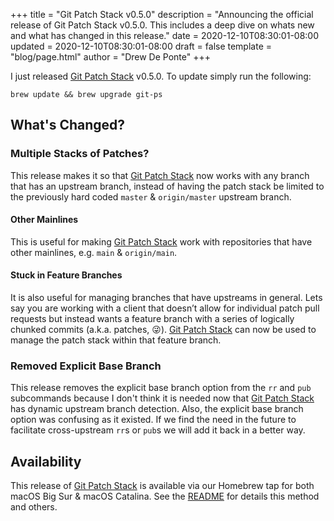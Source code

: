 +++
title = "Git Patch Stack v0.5.0"
description = "Announcing the official release of Git Patch Stack v0.5.0. This includes a deep dive on whats new and what has changed in this release."
date = 2020-12-10T08:30:01-08:00
updated = 2020-12-10T08:30:01-08:00
draft = false
template = "blog/page.html"
author = "Drew De Ponte"
+++

I just released [Git Patch Stack][] v0.5.0. To update simply run the following:

	brew update && brew upgrade git-ps

## What's Changed?

### Multiple Stacks of Patches?

This release makes it so that [Git Patch Stack][] now works with any branch that has an upstream branch, instead of having the patch stack be limited to the previously hard coded `master` & `origin/master` upstream branch.

#### Other Mainlines

This is useful for making [Git Patch Stack][] work with repositories that have other mainlines, e.g. `main` & `origin/main`.

#### Stuck in Feature Branches

It is also useful for managing branches that have upstreams in general. Lets say you are working with a client that doesn’t allow for individual patch pull requests but instead wants a feature branch with a series of logically chunked commits (a.k.a. patches, 😜). [Git Patch Stack][] can now be used to manage the patch stack within that feature branch.

### Removed Explicit Base Branch

This release removes the explicit base branch option from the `rr` and `pub` subcommands because I don't think it is needed now that [Git Patch Stack][] has dynamic upstream branch detection. Also, the explicit base branch option was confusing as it existed. If we find the need in the future to facilitate cross-upstream `rr`s or `pub`s we will add it back in a better way.

## Availability

This release of [Git Patch Stack][] is available via our Homebrew tap for both macOS Big Sur & macOS Catalina. See the [README](https://github.com/uptech/git-ps) for details this method and others.

[Git Patch Stack]: https://github.com/uptech/git-ps


